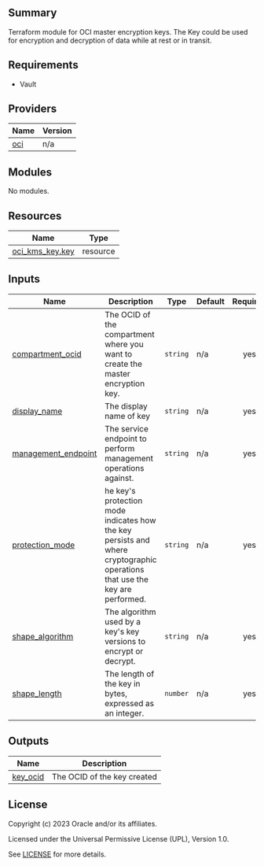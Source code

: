 ## Summary
Terraform module for OCI master encryption keys.
The Key could be used for encryption and decryption of data while at rest or in transit.

## Requirements

* Vault

## Providers

| Name | Version |
|------|---------|
| <a name="provider_oci"></a> [oci](#provider\_oci) | n/a |

## Modules

No modules.

## Resources

| Name | Type |
|------|------|
| [oci_kms_key.key](https://registry.terraform.io/providers/oracle/oci/latest/docs/resources/kms_key) | resource |

## Inputs

| Name | Description | Type | Default | Required |
|------|-------------|------|---------|:--------:|
| <a name="input_compartment_ocid"></a> [compartment\_ocid](#input\_compartment\_ocid) | The OCID of the compartment where you want to create the master encryption key. | `string` | n/a | yes |
| <a name="input_display_name"></a> [display\_name](#input\_display\_name) | The display name of key | `string` | n/a | yes |
| <a name="input_management_endpoint"></a> [management\_endpoint](#input\_management\_endpoint) | The service endpoint to perform management operations against. | `string` | n/a | yes |
| <a name="input_protection_mode"></a> [protection\_mode](#input\_protection\_mode) | he key's protection mode indicates how the key persists and where cryptographic operations that use the key are performed. | `string` | n/a | yes |
| <a name="input_shape_algorithm"></a> [shape\_algorithm](#input\_shape\_algorithm) | The algorithm used by a key's key versions to encrypt or decrypt. | `string` | n/a | yes |
| <a name="input_shape_length"></a> [shape\_length](#input\_shape\_length) | The length of the key in bytes, expressed as an integer. | `number` | n/a | yes |

## Outputs

| Name | Description |
|------|-------------|
| <a name="output_key_ocid"></a> [key\_ocid](#output\_key\_ocid) | The OCID of the key created |

## License

Copyright (c) 2023 Oracle and/or its affiliates.

Licensed under the Universal Permissive License (UPL), Version 1.0.

See [LICENSE](../../LICENSE) for more details.